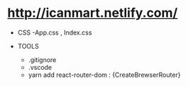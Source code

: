# http://icanmart.netlify.com/

- CSS
  -App.css , Index.css

- TOOLS
  - .gitignore
  - .vscode
  - yarn add react-router-dom : {CreateBrewserRouter}
